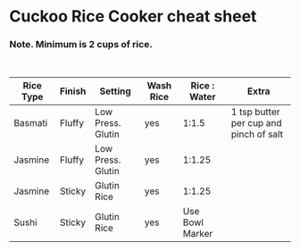 # Cuckoo Rice Cooker cheat sheet

### Note. Minimum is 2 cups of rice.
<br>

Rice Type | Finish | Setting | Wash Rice | Rice : Water | Extra
--- | --- | --- | --- | --- | ---
Basmati | Fluffy | Low Press. Glutin | yes | 1:1.5 | 1 tsp butter per cup and pinch of salt
Jasmine | Fluffy | Low Press. Glutin | yes | 1:1.25 | 
Jasmine | Sticky | Glutin Rice | yes | 1:1.25 | 
Sushi | Sticky | Glutin Rice | yes | Use Bowl Marker |

